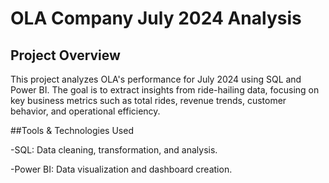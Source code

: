 # OLA Company July 2024 Analysis
## Project Overview

This project analyzes OLA's performance for July 2024 using SQL and Power BI. The goal is to extract insights from ride-hailing data, focusing on key business metrics such as total rides, revenue trends, customer behavior, and operational efficiency.

##Tools & Technologies Used

-SQL: Data cleaning, transformation, and analysis.

-Power BI: Data visualization and dashboard creation.

